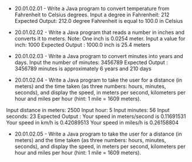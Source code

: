 + 20.01.02.01 - Write a Java program to convert temperature from Fahrenheit to Celsius degrees.
Input a degree in Fahrenheit: 212
Expected Output:
212.0 degree Fahrenheit is equal to 100.0 in Celsius


+ 20.01.02.02 - Write a Java program that reads a number in inches and converts it to meters.
Note: One inch is 0.0254 meter.
Input a value for inch: 1000
Expected Output :
1000.0 inch is 25.4 meters


+ 20.01.02.03 - Write a Java program to convert minutes into years and days.
Input the number of minutes: 3456789
Expected Output :
3456789 minutes is approximately 6 years and 210 days


+ 20.01.02.04 - Write a Java program to take the user for a distance (in meters) and the time taken (as three numbers: hours, minutes, seconds), and display the speed, in meters per second, kilometers per hour and miles per hour (hint: 1 mile = 1609 meters).

Input distance in meters: 2500
Input hour: 5
Input minutes: 56
Input seconds: 23
Expected Output :
Your speed in meters/second is 0.11691531
Your speed in km/h is 0.42089513
Your speed in miles/h is 0.26158804


+ 20.01.02.05 - Write a Java program to take the user for a distance (in meters) and the time taken (as three numbers: hours, minutes, seconds), and display the speed, in meters per second, kilometers per hour and miles per hour (hint: 1 mile = 1609 meters).